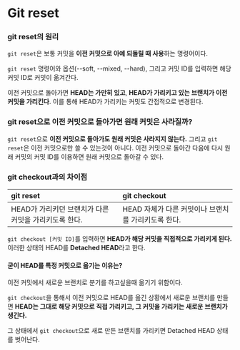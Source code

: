 # Git reset

### git reset의 원리 

`git reset`은 보통 커밋을 **이전 커밋으로 아예 되돌릴 때 사용**하는 명령어이다. 

`git reset` 명령어와 옵션\(--soft, --mixed, --hard\), 그리고 커밋 ID를 입력하면 해당 커밋 ID로 커밋이 옮겨간다.

이전 커밋으로 돌아가면 **HEAD는 가만히 있고**, **HEAD가 가리키고 있는 브랜치가 이전 커밋을 가리킨다**. 이를 통해 HEAD가 가리키는 커밋도 간접적으로 변경된다.

### git reset으로 이전 커밋으로 돌아가면 원래 커밋은 사라질까? 

`git reset`으로 **이전 커밋으로 돌아가도 원래 커밋은 사라지지 않는다.** 그리고 `git reset`은 이전 커밋으로만 쓸 수 있는것이 아니다. 이전 커밋으로 돌아간 다음에 다시 원래 커밋의 커밋 ID를 이용하면 원래 커밋으로 돌아갈 수 있다.

### git checkout과의 차이점 

| git reset | git checkout |
| :--- | :--- |
| HEAD가 가리키던 브랜치가 다른 커밋을 가리키도록 한다. | HEAD 자체가 다른 커밋이나 브랜치를 가리키도록 한다. |

`git checkout [커밋 ID]`를 입력하면 **HEAD가 해당 커밋을 직접적으로 가리키게 된다.** 이러한 상태의 HEAD를 **Detached HEAD**라고 한다. 

#### 굳이 HEAD를 특정 커밋으로 옮기는 이유는?

이전 커밋에서 새로운 브랜치로 분기를 하고싶을때 옮기기 위함이다. 

`git checkout`을 통해서 이전 커밋으로 HEAD를 옮긴 상황에서 새로운 브랜치를 만들면 **HEAD는 그대로 해당 커밋으로 직접 가리키고, 그 커밋을 가리키는 새로운 브랜치가 생긴다.**

그 상태에서 `git checkout`으로 새로 만든 브랜치를 가리키면 Detached HEAD 상태를 벗어난다.

